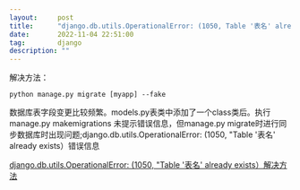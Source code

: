 ```yaml
---
layout:     post
title:      "django.db.utils.OperationalError: (1050, Table '表名' already exists"
date:       2022-11-04 22:51:00
tag:        django
description: ""
---
```

解决方法：

`python manage.py migrate [myapp] --fake`

数据库表字段变更比较频繁。models.py表类中添加了一个class类后。执行manage.py makemigrations 未提示错误信息，但manage.py migrate时进行同步数据库时出现问题;django.db.utils.OperationalError: (1050, "Table '表名' already exists）错误信息

[django.db.utils.OperationalError: (1050, "Table '表名' already exists）解决方法](https://www.javazxz.com/thread-11494-1-1.html)
